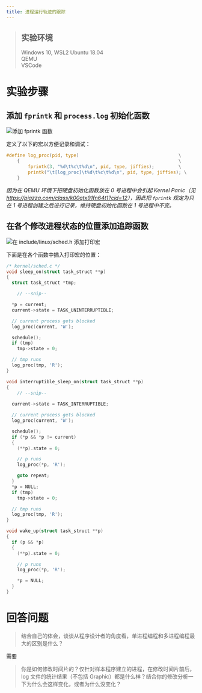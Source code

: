 ```yaml
---
title: 进程运行轨迹的跟踪
---
```


> ## 实验环境
>
> Windows 10, WSL2 Ubuntu 18.04  
> QEMU  
> VSCode

# 实验步骤

## 添加 `fprintk` 和 `process.log` 初始化函数

![添加 `fprintk` 函数](https://i.loli.net/2019/11/01/nDk1cmMgxtNUBVJ.png)

定义了以下的宏以方便记录和调试：

```c
#define log_proc(pid, type)                                     \
	{                                                           \
		fprintk(3, "%d\t%c\t%d\n", pid, type, jiffies);         \
		printk("\t[log_proc]\t%d\t%c\t%d\n", pid, type, jiffies); \
	}
```

_因为在 QEMU 环境下把硬盘初始化函数放在 0 号进程中会引起 Kernel Panic（见 <https://piazza.com/class/k00qtx91fn64t1?cid=12>），因此把 `fprintk` 规定为只在 1 号进程创建之后进行记录，维持硬盘初始化函数在 1 号进程中不变。_

## 在各个修改进程状态的位置添加追踪函数

![在 `include/linux/sched.h` 添加打印宏](https://i.loli.net/2019/11/01/StpumqVRvNlbU1B.png)

下面是在各个函数中插入打印宏的位置：

```c
/* kernel/sched.c */
void sleep_on(struct task_struct **p)
{
  struct task_struct *tmp;

    // --snip--

  *p = current;
  current->state = TASK_UNINTERRUPTIBLE;

  // current process gets blocked
  log_proc(current, 'W');

  schedule();
  if (tmp)
    tmp->state = 0;

  // tmp runs
  log_proc(tmp, 'R');
}

void interruptible_sleep_on(struct task_struct **p)
{
    // --snip--
    
  current->state = TASK_INTERRUPTIBLE;

  // current process gets blocked
  log_proc(current, 'W');

  schedule();
  if (*p && *p != current)
  {
    (**p).state = 0;

    // p runs
    log_proc(*p, 'R');

    goto repeat;
  }
  *p = NULL;
  if (tmp)
    tmp->state = 0;

  // tmp runs
  log_proc(tmp, 'R');
}

void wake_up(struct task_struct **p)
{
  if (p && *p)
  {
    (**p).state = 0;

    // p runs
    log_proc(*p, 'R');

    *p = NULL;
  }
}
```

# 回答问题

> 结合自己的体会，谈谈从程序设计者的角度看，单进程编程和多进程编程最大的区别是什么？

需要

> 你是如何修改时间片的？仅针对样本程序建立的进程，在修改时间片前后，log 文件的统计结果（不包括 Graphic）都是什么样？结合你的修改分析一下为什么会这样变化，或者为什么没变化？

